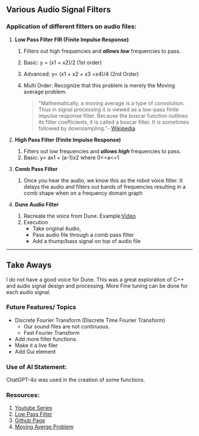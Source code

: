 ## Various Audio Signal Filters


### Application of different filters on audio files:

1. **Low Pass Filter FIR (Finite Impulse Response)**
    1. Filters out high frequencies and ***allows low*** frequencies to pass.
    2. Basic:       y = (x1 + x2)/2 (1st order)
    3. Advanced:    y= (x1 + x2 + x3 +x4)/4 (2nd Order)
    4. Multi Order:
        Recognize that this problem is merely the Moving average problem.

        > "Mathematically, a moving average is a type of convolution. Thus in signal processing it is viewed as a low-pass finite impulse response filter. Because the boxcar function outlines its filter coefficients, it is called a boxcar filter. It is sometimes followed by downsampling."- [Wikipedia](https://en.wikipedia.org/wiki/Moving_average)
        
2. **High Pass Filter (Finite Impulse Response)**
    1. Filters out low frequencies and ***allows high*** frequencies to pass.
    2. Basic:   y= ax1 + (a-1)x2 where 0<=a<=1 
3. **Comb Pass Filter**
    1. Once you hear the audio, we know this as the robot voice filter. It delays the audio and filters out bands of frequencies resulting in a comb shape when on a frequency domain graph
4. **Dune Audio Filter**
    1. Recreate the voice from Dune. Example:[Video](https://www.youtube.com/watch?v=uJvv3Ee-k1M)
    2. Execution
        - Take original Audio,
        - Pass audio file through a comb pass filter
        - Add a thump/bass signal on top of audio file

___
## Take Aways
I do not have a good voice for Dune. This was a great exploration of C++ and audio signal design and processing. More Fine tuning can be done for each audio signal.

### Future Features/ Topics
* Discrete Fourier Transform (Discrete Time Fourier Transform)
    * Our sound files are not continuous.
    * Fast Fourier Transform
* Add more filter functions.
* Make it a live filer
* Add Gui element

### Use of AI Statement:
ChatGPT-4o was used in the creation of some functions.

### Resources:
1. [Youtube Series](https://www.youtube.com/watch?v=ffVcEvYvtcQ) 
2. [Low Pass Filter](https://dobrian.github.io/cmp/topics/filters/lowpassfilter.html)
3. [Github Page](https://dobrian.github.io/cmp/)
4. [Moving Averge Problem](https://pages.mtu.edu/~shene/COURSES/cs201/NOTES/chap08/mov-avg.html#:~:text=Given%20a%20sequence%20of%20n,1%20elements%20as%20shown%20above.&text=Thus%2C%20the%20moving%20average%20sequence,4%2B1%3D7%20values)
